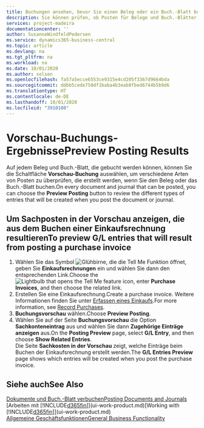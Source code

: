 ```yaml
---
title: Buchungen ansehen, bevor Sie einen Beleg oder ein Buch.-Blatt buchen | Microsoft Docs
description: Sie können prüfen, ob Posten für Belege und Buch.-Blätter fehlerfrei sind, bevor sie auf das Sachkonto buchen.
services: project-madeira
documentationcenter: ''
author: SusanneWindfeldPedersen
ms.service: dynamics365-business-central
ms.topic: article
ms.devlang: na
ms.tgt_pltfrm: na
ms.workload: na
ms.date: 10/01/2020
ms.author: solsen
ms.openlocfilehash: fa57a5ecce6553ce9315e4cd205f3367d9664bda
ms.sourcegitcommit: ddbb5cede750df1baba4b3eab8fbed6744b5b9d6
ms.translationtype: HT
ms.contentlocale: de-DE
ms.lasthandoff: 10/01/2020
ms.locfileid: "3910180"
---
```

# <a name="preview-posting-results"></a><span data-ttu-id="a2b72-103">Vorschau-Buchungs-Ergebnisse</span><span class="sxs-lookup"><span data-stu-id="a2b72-103">Preview Posting Results</span></span>
<span data-ttu-id="a2b72-104">Auf jedem Beleg und Buch.-Blatt, die gebucht werden können, können Sie die Schaltfläche **Vorschau-Buchung** auswählen, um verschiedene Arten von Posten zu überprüfen, die erstellt werden, wenn Sie den Beleg oder das Buch.-Blatt buchen.</span><span class="sxs-lookup"><span data-stu-id="a2b72-104">On every document and journal that can be posted, you can choose the **Preview Posting** button to review the different types of entries that will be created when you post the document or journal.</span></span>

## <a name="to-preview-gl-entries-that-will-result-from-posting-a-purchase-invoice"></a><span data-ttu-id="a2b72-105">Um Sachposten in der Vorschau anzeigen, die aus dem Buchen einer Einkaufsrechnung resultieren</span><span class="sxs-lookup"><span data-stu-id="a2b72-105">To preview G/L entries that will result from posting a purchase invoice</span></span>
1. <span data-ttu-id="a2b72-106">Wählen Sie das Symbol ![Glühbirne, die die Tell Me Funktion öffnet](media/ui-search/search_small.png "Sagen Sie mir, was Sie tun wollen"), geben Sie **Einkaufsrechnungen** ein und wählen Sie dann den entsprechenden Link.</span><span class="sxs-lookup"><span data-stu-id="a2b72-106">Choose the ![Lightbulb that opens the Tell Me feature](media/ui-search/search_small.png "Tell me what you want to do") icon, enter **Purchase Invoices**, and then choose the related link.</span></span>
2. <span data-ttu-id="a2b72-107">Erstellen Sie eine Einkaufsrechnung.</span><span class="sxs-lookup"><span data-stu-id="a2b72-107">Create a purchase invoice.</span></span> <span data-ttu-id="a2b72-108">Weitere Informationen finden Sie unter [Erfassen eines Einkaufs](purchasing-how-record-purchases.md).</span><span class="sxs-lookup"><span data-stu-id="a2b72-108">For more information, see [Record Purchases](purchasing-how-record-purchases.md).</span></span>
3. <span data-ttu-id="a2b72-109">**Buchungsvorschau** wählen.</span><span class="sxs-lookup"><span data-stu-id="a2b72-109">Choose **Preview Posting**.</span></span>
4. <span data-ttu-id="a2b72-110">Wählen Sie auf der Seite **Buchungsvorschau** die Option **Sachkonteneintrag** aus und wählen Sie dann **Zugehörige Einträge anzeigen** aus.</span><span class="sxs-lookup"><span data-stu-id="a2b72-110">On the **Posting Preview** page, select **G/L Entry**, and then choose **Show Related Entries**.</span></span>  
   <span data-ttu-id="a2b72-111">Die Seite **Sachkosten in der Vorschau** zeigt, welche Einträge beim Buchen der Einkaufsrechnung erstellt werden.</span><span class="sxs-lookup"><span data-stu-id="a2b72-111">The **G/L Entries Preview** page shows which entries will be created when you post the purchase invoice.</span></span>

## <a name="see-also"></a><span data-ttu-id="a2b72-112">Siehe auch</span><span class="sxs-lookup"><span data-stu-id="a2b72-112">See Also</span></span>
[<span data-ttu-id="a2b72-113">Dokumente und Buch.-Blatt verbuchen</span><span class="sxs-lookup"><span data-stu-id="a2b72-113">Posting Documents and Journals</span></span>](ui-post-documents-journals.md)  
<span data-ttu-id="a2b72-114">[Arbeiten mit [!INCLUDE[d365fin](includes/d365fin_md.md)]](ui-work-product.md)</span><span class="sxs-lookup"><span data-stu-id="a2b72-114">[Working with [!INCLUDE[d365fin](includes/d365fin_md.md)]](ui-work-product.md)</span></span>  
[<span data-ttu-id="a2b72-115">Allgemeine Geschäftsfunktionen</span><span class="sxs-lookup"><span data-stu-id="a2b72-115">General Business Functionality</span></span>](ui-across-business-areas.md)

